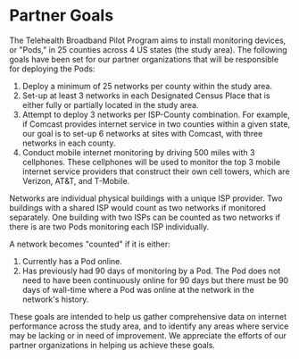 # Partner Goals

The Telehealth Broadband Pilot Program aims to install monitoring devices, or "Pods," in 25 counties across 4 US states (the study area). The following goals have been set for our partner organizations that will be responsible for deploying the Pods:

1. Deploy a minimum of 25 networks per county within the study area.
2. Set-up at least 3 networks in each Designated Census Place that is either fully or partially located in the study area.
3. Attempt to deploy 3 networks per ISP-County combination. For example, if Comcast provides internet service in two counties within a given state, our goal is to set-up 6 networks at sites with Comcast, with three networks in each county.
4. Conduct mobile internet monitoring by driving 500 miles with 3 cellphones. These cellphones will be used to monitor the top 3 mobile internet service providers that construct their own cell towers, which are Verizon, AT\&T, and T-Mobile.

Networks are individual physical buildings with a unique ISP provider. Two buildings with a shared ISP would count as two networks if monitored separately. One building with two ISPs can be counted as two networks if there is are two Pods monitoring each ISP individually.

A network becomes "counted" if it is either:

1. Currently has a Pod online.
2. Has previously had 90 days of monitoring by a Pod. The Pod does not need to have been continuously online for 90 days but there must be 90 days of wall-time where a Pod was online at the network in the network's history.

These goals are intended to help us gather comprehensive data on internet performance across the study area, and to identify any areas where service may be lacking or in need of improvement. We appreciate the efforts of our partner organizations in helping us achieve these goals.
